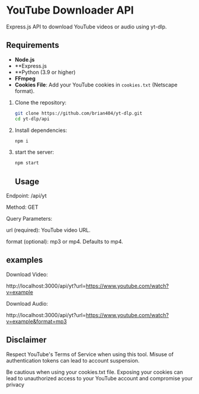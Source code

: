 # YouTube Downloader API
Express.js API to download YouTube videos or audio using yt-dlp.

## Requirements

- **Node.js**
- **Express.js
- **Python (3.9 or higher)
- **FFmpeg**
- **Cookies File**: Add your YouTube cookies in `cookies.txt` (Netscape format).

1. Clone the repository:

    ```bash
    git clone https://github.com/brian404/yt-dlp.git
   cd yt-dlp/api
    ```

2. Install dependencies:

    ```bash
    npm i
    ```

3. start the server:

    ```bash
    npm start
    ```
    ## Usage
Endpoint: /api/yt

Method: GET

Query Parameters:

url (required): YouTube video URL.

format (optional): mp3 or mp4. Defaults to mp4.

## examples
Download Video:

http://localhost:3000/api/yt?url=https://www.youtube.com/watch?v=example

Download Audio:

http://localhost:3000/api/yt?url=https://www.youtube.com/watch?v=example&format=mp3

## Disclaimer
Respect YouTube's Terms of Service when using this tool. Misuse of authentication tokens can lead to account suspension.

Be cautious when using your cookies.txt file. Exposing your cookies can lead to unauthorized access to your YouTube account and compromise your privacy

